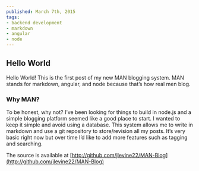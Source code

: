 ```yaml
---
published: March 7th, 2015
tags:
- backend development
- markdown
- angular
- node
---
```


## Hello World

<!-- preview -->
Hello World! This is the first post of my new MAN blogging system. MAN stands for markdown, angular, and node because that’s how real men blog.
<!-- /preview -->

### Why MAN?
To be honest, why not? I’ve been looking for things to build in node.js and a simple blogging platform seemed like a good place to start. I wanted to keep it simple and avoid using a database. This system allows me to write in markdown and use a git repository to store/revision all my posts. It’s very basic right now but over time I’d like to add more features such as tagging and searching.

The source is available at [http://github.com/jlevine22/MAN-Blog](http://github.com/jlevine22/MAN-Blog)